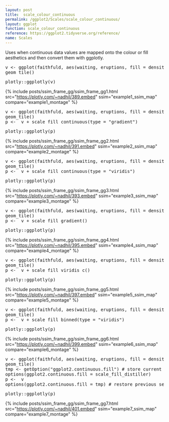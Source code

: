 ```yaml
---
layout: post
title:  scale_colour_continuous
permalink: /ggplot2/Scales/scale_colour_continuous/
layout: ggplot
function: scale_colour_continuous
reference: https://ggplot2.tidyverse.org/reference/
name: Scales
---
```


Uses when continuous data values are mapped onto the colour or fill aesthetics and then convert them with ggplotly.








<pre class="mcode">
v <- ggplot(faithfuld, aes(waiting, eruptions, fill = density)) +
geom_tile()
</pre>


<pre class="mcode">
plotly::ggplotly(v)
</pre>

{% include posts/ssim_frame_gg/ssim_frame_gg1.html src="https://plotly.com/~nadhil/389.embed" ssim="example1_ssim_map" compare="example1_montage" %}







<pre class="mcode">
v <- ggplot(faithfuld, aes(waiting, eruptions, fill = density)) +
geom_tile()
p <-  v + scale_fill_continuous(type = "gradient")
</pre>


<pre class="mcode">
plotly::ggplotly(p)
</pre>

{% include posts/ssim_frame_gg/ssim_frame_gg2.html src="https://plotly.com/~nadhil/391.embed" ssim="example2_ssim_map" compare="example2_montage" %}







<pre class="mcode">
v <- ggplot(faithfuld, aes(waiting, eruptions, fill = density)) +
geom_tile()
p <-  v + scale_fill_continuous(type = "viridis")
</pre>


<pre class="mcode">
plotly::ggplotly(p)
</pre>

{% include posts/ssim_frame_gg/ssim_frame_gg3.html src="https://plotly.com/~nadhil/393.embed" ssim="example3_ssim_map" compare="example3_montage" %}







<pre class="mcode">
v <- ggplot(faithfuld, aes(waiting, eruptions, fill = density)) +
geom_tile()
p <-  v + scale_fill_gradient()
</pre>


<pre class="mcode">
plotly::ggplotly(p)
</pre>

{% include posts/ssim_frame_gg/ssim_frame_gg4.html src="https://plotly.com/~nadhil/395.embed" ssim="example4_ssim_map" compare="example4_montage" %}






<pre class="mcode">
v <- ggplot(faithfuld, aes(waiting, eruptions, fill = density)) +
geom_tile()
p <-  v + scale_fill_viridis_c()
</pre>


<pre class="mcode">
plotly::ggplotly(p)
</pre>

{% include posts/ssim_frame_gg/ssim_frame_gg5.html src="https://plotly.com/~nadhil/397.embed" ssim="example5_ssim_map" compare="example5_montage" %}







<pre class="mcode">
v <- ggplot(faithfuld, aes(waiting, eruptions, fill = density)) +
geom_tile()
p <-  v + scale_fill_binned(type = "viridis")
</pre>


<pre class="mcode">
plotly::ggplotly(p)
</pre>

{% include posts/ssim_frame_gg/ssim_frame_gg6.html src="https://plotly.com/~nadhil/399.embed" ssim="example6_ssim_map" compare="example6_montage" %}







<pre class="mcode">
v <- ggplot(faithfuld, aes(waiting, eruptions, fill = density)) +
geom_tile()
tmp <- getOption("ggplot2.continuous.fill") # store current setting
options(ggplot2.continuous.fill = scale_fill_distiller)
p <-  v
options(ggplot2.continuous.fill = tmp) # restore previous setting
</pre>


<pre class="mcode">
plotly::ggplotly(p)
</pre>

{% include posts/ssim_frame_gg/ssim_frame_gg7.html src="https://plotly.com/~nadhil/401.embed" ssim="example7_ssim_map" compare="example7_montage" %}



